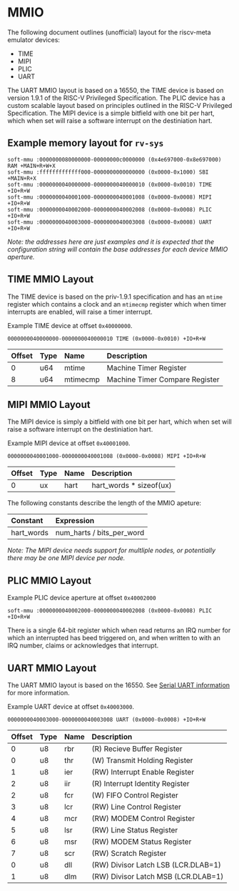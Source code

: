 # MMIO

The following document outlines (unofficial) layout for the riscv-meta
emulator devices:

- TIME
- MIPI
- PLIC
- UART

The UART MMIO layout is based on a 16550, the TIME device is based on
version 1.9.1 of the RISC-V Privileged Specification. The PLIC device
has a custom scalable layout based on principles outlined in the
RISC-V Privileged Specification. The MIPI device is a simple bitfield
with one bit per hart, which when set will raise a software interrupt
on the destiniation hart.

## Example memory layout for `rv-sys`

```
soft-mmu :0000000080000000-00000000c0000000 (0x4e697000-0x8e697000) RAM +MAIN+R+W+X
soft-mmu :fffffffffffff000-0000000000000000 (0x0000-0x1000) SBI +MAIN+R+X
soft-mmu :0000000040000000-0000000040000010 (0x0000-0x0010) TIME +IO+R+W
soft-mmu :0000000040001000-0000000040001008 (0x0000-0x0008) MIPI +IO+R+W
soft-mmu :0000000040002000-0000000040002008 (0x0000-0x0008) PLIC +IO+R+W
soft-mmu :0000000040003000-0000000040003008 (0x0000-0x0008) UART +IO+R+W
```

_Note: the addresses here are just examples and it is expected that
the configuration string will contain the base addresses for each
device MMIO aperture._

## TIME MMIO Layout

The TIME device is based on the priv-1.9.1 specification and has
an `mtime` register which contains a clock and an `mtimecmp` register
which when timer interrupts are enabled, will raise a timer interrupt.

Example TIME device at offset `0x40000000`.

`0000000040000000-0000000040000010 TIME (0x0000-0x0010) +IO+R+W`

Offset           | Type | Name             | Description
:--------------- | :--- | :--------------  | :--------------
0                | u64  | mtime            | Machine Timer Register
8                | u64  | mtimecmp         | Machine Timer Compare Register

## MIPI MMIO Layout

The MIPI device is simply a bitfield with one bit per hart, which
when set will raise a software interrupt on the destiniation hart.

Example MIPI device at offset `0x40001000`.

`0000000040001000-0000000040001008 (0x0000-0x0008) MIPI +IO+R+W`

Offset           | Type | Name             | Description
:--------------- | :--- | :--------------  | :--------------
0                | ux   | hart             | hart_words * sizeof(ux)

The following constants describe the length of the MMIO apeture:

Constant         | Expression
:--------------- | :----------------
hart_words       | num_harts / bits_per_word

_Note: The MIPI device needs support for multliple nodes, or
potentially there may be one MIPI device per node._

## PLIC MMIO Layout

Example PLIC device aperture at offset `0x40002000`

`soft-mmu :0000000040002000-0000000040002008 (0x0000-0x0008) PLIC +IO+R+W`

There is a single 64-bit register which when read returns an IRQ number
for which an interrupted has beed triggered on, and when written to with
an IRQ number, claims or acknowledges that interrupt.

## UART MMIO Layout

The UART MMIO layout is based on the 16550. See
[Serial UART information](https://www.lammertbies.nl/comm/info/serial-uart.html)
for more information.

Example UART device at offset `0x40003000`.

`0000000040003000-0000000040003008 UART (0x0000-0x0008) +IO+R+W`

Offset           | Type | Name             | Description
:--------------- | :--- | :--------------  | :--------------
0                | u8   | rbr              | (R) Recieve Buffer Register
0                | u8   | thr              | (W) Transmit Holding Register
1                | u8   | ier              | (RW) Interrupt Enable Register
2                | u8   | iir              | (R) Interrupt Identity Register
2                | u8   | fcr              | (W) FIFO Control Register
3                | u8   | lcr              | (RW) Line Control Register
4                | u8   | mcr              | (RW) MODEM Control Register
5                | u8   | lsr              | (RW) Line Status Register
6                | u8   | msr              | (RW) MODEM Status Register
7                | u8   | scr              | (RW) Scratch Register
0                | u8   | dll              | (RW) Divisor Latch LSB (LCR.DLAB=1)
1                | u8   | dlm              | (RW) Divisor Latch MSB (LCR.DLAB=1)
